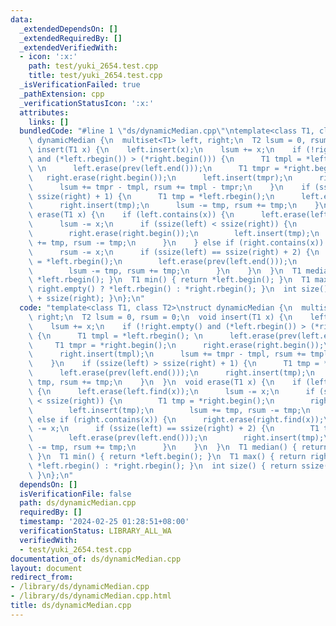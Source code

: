 ```yaml
---
data:
  _extendedDependsOn: []
  _extendedRequiredBy: []
  _extendedVerifiedWith:
  - icon: ':x:'
    path: test/yuki_2654.test.cpp
    title: test/yuki_2654.test.cpp
  _isVerificationFailed: true
  _pathExtension: cpp
  _verificationStatusIcon: ':x:'
  attributes:
    links: []
  bundledCode: "#line 1 \"ds/dynamicMedian.cpp\"\ntemplate<class T1, class T2>\nstruct\
    \ dynamicMedian {\n  multiset<T1> left, right;\n  T2 lsum = 0, rsum = 0;\n  void\
    \ insert(T1 x) {\n    left.insert(x);\n    lsum += x;\n    if (!right.empty()\
    \ and (*left.rbegin()) > (*right.begin())) {\n      T1 tmpl = *left.rbegin();\
    \ \n      left.erase(prev(left.end()));\n      T1 tmpr = *right.begin();\n   \
    \   right.erase(right.begin());\n      left.insert(tmpr);\n      right.insert(tmpl);\n\
    \      lsum += tmpr - tmpl, rsum += tmpl - tmpr;\n    }\n    if (ssize(left) >\
    \ ssize(right) + 1) {\n      T1 tmp = *left.rbegin();\n      left.erase(prev(left.end()));\n\
    \      right.insert(tmp);\n      lsum -= tmp, rsum += tmp;\n    }\n  }\n  void\
    \ erase(T1 x) {\n    if (left.contains(x)) {\n      left.erase(left.find(x));\n\
    \      lsum -= x;\n      if (ssize(left) < ssize(right)) {\n        T1 tmp = *right.begin();\n\
    \        right.erase(right.begin());\n        left.insert(tmp);\n        lsum\
    \ += tmp, rsum -= tmp;\n      }\n    } else if (right.contains(x)) {\n      right.erase(right.find(x));\n\
    \      rsum -= x;\n      if (ssize(left) == ssize(right) + 2) {\n        T1 tmp\
    \ = *left.rbegin();\n        left.erase(prev(left.end()));\n        right.insert(tmp);\n\
    \        lsum -= tmp, rsum += tmp;\n      }\n    }\n  }\n  T1 median() { return\
    \ *left.rbegin(); }\n  T1 min() { return *left.begin(); }\n  T1 max() { return\
    \ right.empty() ? *left.rbegin() : *right.rbegin(); }\n  int size() { return ssize(left)\
    \ + ssize(right); }\n};\n"
  code: "template<class T1, class T2>\nstruct dynamicMedian {\n  multiset<T1> left,\
    \ right;\n  T2 lsum = 0, rsum = 0;\n  void insert(T1 x) {\n    left.insert(x);\n\
    \    lsum += x;\n    if (!right.empty() and (*left.rbegin()) > (*right.begin()))\
    \ {\n      T1 tmpl = *left.rbegin(); \n      left.erase(prev(left.end()));\n \
    \     T1 tmpr = *right.begin();\n      right.erase(right.begin());\n      left.insert(tmpr);\n\
    \      right.insert(tmpl);\n      lsum += tmpr - tmpl, rsum += tmpl - tmpr;\n\
    \    }\n    if (ssize(left) > ssize(right) + 1) {\n      T1 tmp = *left.rbegin();\n\
    \      left.erase(prev(left.end()));\n      right.insert(tmp);\n      lsum -=\
    \ tmp, rsum += tmp;\n    }\n  }\n  void erase(T1 x) {\n    if (left.contains(x))\
    \ {\n      left.erase(left.find(x));\n      lsum -= x;\n      if (ssize(left)\
    \ < ssize(right)) {\n        T1 tmp = *right.begin();\n        right.erase(right.begin());\n\
    \        left.insert(tmp);\n        lsum += tmp, rsum -= tmp;\n      }\n    }\
    \ else if (right.contains(x)) {\n      right.erase(right.find(x));\n      rsum\
    \ -= x;\n      if (ssize(left) == ssize(right) + 2) {\n        T1 tmp = *left.rbegin();\n\
    \        left.erase(prev(left.end()));\n        right.insert(tmp);\n        lsum\
    \ -= tmp, rsum += tmp;\n      }\n    }\n  }\n  T1 median() { return *left.rbegin();\
    \ }\n  T1 min() { return *left.begin(); }\n  T1 max() { return right.empty() ?\
    \ *left.rbegin() : *right.rbegin(); }\n  int size() { return ssize(left) + ssize(right);\
    \ }\n};\n"
  dependsOn: []
  isVerificationFile: false
  path: ds/dynamicMedian.cpp
  requiredBy: []
  timestamp: '2024-02-25 01:28:51+08:00'
  verificationStatus: LIBRARY_ALL_WA
  verifiedWith:
  - test/yuki_2654.test.cpp
documentation_of: ds/dynamicMedian.cpp
layout: document
redirect_from:
- /library/ds/dynamicMedian.cpp
- /library/ds/dynamicMedian.cpp.html
title: ds/dynamicMedian.cpp
---
```

